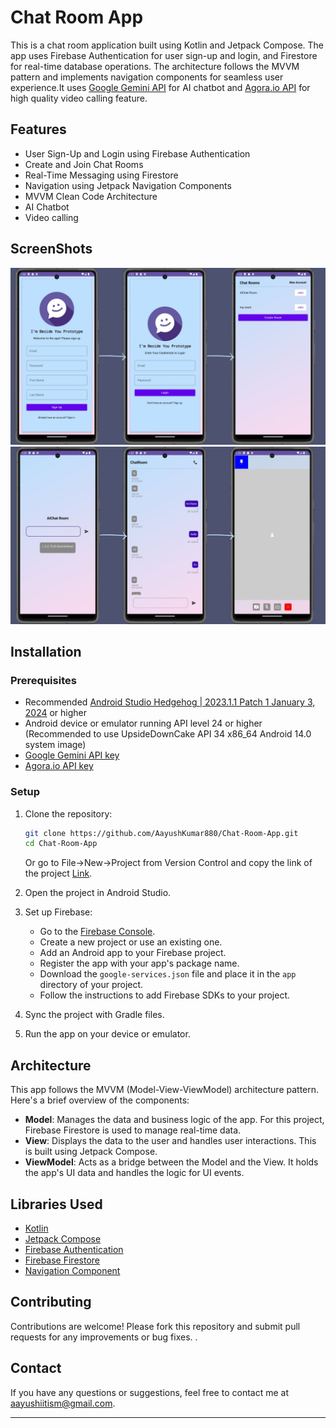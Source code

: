 # Chat Room App

This is a chat room application built using Kotlin and Jetpack Compose. The app uses Firebase Authentication for user sign-up and login, and Firestore for real-time database operations. The architecture follows the MVVM pattern and implements navigation components for seamless user experience.It uses [Google Gemini API](https://ai.google.dev/gemini-api) for AI chatbot and [Agora.io API](https://www.agora.io/en/) for high quality video calling feature.

## Features

- User Sign-Up and Login using Firebase Authentication
- Create and Join Chat Rooms 
- Real-Time Messaging using Firestore
- Navigation using Jetpack Navigation Components
- MVVM Clean Code Architecture
- AI Chatbot
- Video calling

## ScreenShots

![Screenshots of app](https://github.com/AayushKumar880/Chat-Room-App/blob/8b24020ed7c7de5a1ea6f4ca99a8de6426549975/ChatApp%20Snapshots/1.jpg)
![Screenshots 2](https://github.com/AayushKumar880/Chat-Room-App/blob/2381d9c8509561071edc05daa783e27f3b0bec4b/ChatApp%20Snapshots/2.jpg)

## Installation

### Prerequisites

- Recommended [Android Studio Hedgehog | 2023.1.1 Patch 1 January 3, 2024](https://developer.android.com/studio/archive) or higher
- Android device or emulator running API level 24 or higher (Recommended to use UpsideDownCake API 34 x86_64 Android 14.0 system image)
- [Google Gemini API key](https://aistudio.google.com/app/apikey)
- [Agora.io API key](https://www.agora.io/en/)
### Setup

1. Clone the repository:
    ```sh
    git clone https://github.com/AayushKumar880/Chat-Room-App.git
    cd Chat-Room-App
    ```
    Or
   go to File->New->Project from Version Control and copy the link of the project [Link](https://github.com/AayushKumar880/Chat-Room-App.git).

3. Open the project in Android Studio.

4. Set up Firebase:
    - Go to the [Firebase Console](https://console.firebase.google.com/).
    - Create a new project or use an existing one.
    - Add an Android app to your Firebase project.
    - Register the app with your app's package name.
    - Download the `google-services.json` file and place it in the `app` directory of your project.
    - Follow the instructions to add Firebase SDKs to your project.

5. Sync the project with Gradle files.

6. Run the app on your device or emulator.

## Architecture

This app follows the MVVM (Model-View-ViewModel) architecture pattern. Here's a brief overview of the components:

- **Model**: Manages the data and business logic of the app. For this project, Firebase Firestore is used to manage real-time data.
- **View**: Displays the data to the user and handles user interactions. This is built using Jetpack Compose.
- **ViewModel**: Acts as a bridge between the Model and the View. It holds the app's UI data and handles the logic for UI events.

## Libraries Used

- [Kotlin](https://kotlinlang.org/)
- [Jetpack Compose](https://developer.android.com/jetpack/compose)
- [Firebase Authentication](https://firebase.google.com/docs/auth)
- [Firebase Firestore](https://firebase.google.com/docs/firestore)
- [Navigation Component](https://developer.android.com/guide/navigation)

## Contributing

Contributions are welcome! Please fork this repository and submit pull requests for any improvements or bug fixes.
.

## Contact

If you have any questions or suggestions, feel free to contact me at aayushiitism@gmail.com.

---

